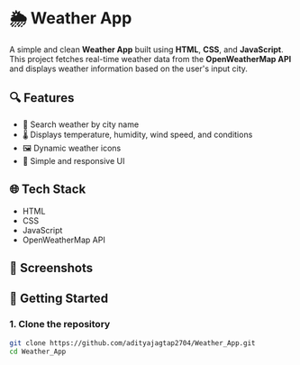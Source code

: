 # 🌦️ Weather App

A simple and clean **Weather App** built using **HTML**, **CSS**, and **JavaScript**. This project fetches real-time weather data from the **OpenWeatherMap API** and displays weather information based on the user's input city.

## 🔍 Features

- 🔎 Search weather by city name
- 🌡️ Displays temperature, humidity, wind speed, and conditions
- 🖼️ Dynamic weather icons
- 🎨 Simple and responsive UI

## 🌐 Tech Stack

- HTML
- CSS
- JavaScript
- OpenWeatherMap API

## 📸 Screenshots
> 

## 🚀 Getting Started

### 1. Clone the repository

```bash
git clone https://github.com/adityajagtap2704/Weather_App.git
cd Weather_App
